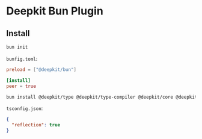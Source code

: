# Deepkit Bun Plugin

## Install

```sh
bun init
```

`bunfig.toml`:

```toml
preload = ["@deepkit/bun"]

[install]
peer = true
```

```sh
bun install @deepkit/type @deepkit/type-compiler @deepkit/core @deepkit/bun typescript
```

`tsconfig.json`:

```json
{
  "reflection": true
}
```
